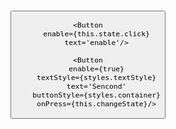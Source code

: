 ###
 <View>
    <Button
      text='Frist'
      enable={true}
      onPress={this.alertMsg}/>

    <Button
        enable={this.state.click}
        text='enable'/>

    <Button
        enable={true}
        textStyle={styles.textStyle}
        text='Sencond'
        buttonStyle={styles.container}
        onPress={this.changeState}/>
</View>